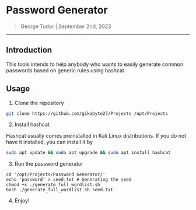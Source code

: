 # Password Generator

> George Tudor | September 2nd, 2023

----------------------------

## Introduction

This tools intends to help anybody who wants to easily generate common passwords
based on generic rules using hashcat

## Usage

1. Clone the repository

```bash
git clone https://github.com/gikabyte27/Projects /opt/Projects
```

2. Install hashcat

Hashcat usually comes preinstalled in Kali Linux distributions. If you do not have it
installed, you can install it by

```bash
sudo apt update && sudo apt upgrade && sudo apt install hashcat
```

3. Run the password generator

```basch
cd '/opt/Projects/Password Generator/'
echo 'password' > seed.txt # Generating the seed
chmod +x ./generate_full_wordlist.sh
bash ./generate_full_wordlist.sh seed.txt
```
4. Enjoy!
